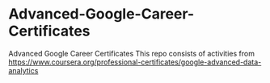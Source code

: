 # Advanced-Google-Career-Certificates
Advanced Google Career Certificates
This repo consists of activities from 
https://www.coursera.org/professional-certificates/google-advanced-data-analytics
